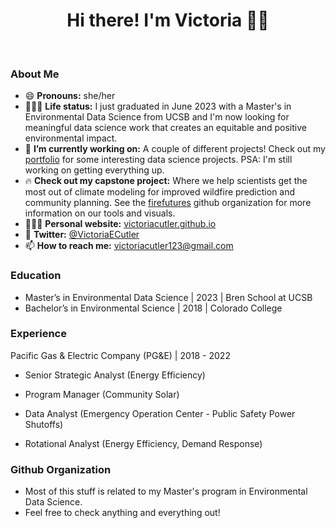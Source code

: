 <h1 align="center">Hi there! I'm Victoria 👋🏼</h1>

<br>

### About Me
- 😄 **Pronouns:** she/her
- 👩🏻‍🎓 **Life status:** I just graduated in June 2023 with a Master's in Environmental Data Science from UCSB and I'm now looking for meaningful data science work that creates an equitable and positive environmental impact.
- 🔭 **I’m currently working on:** A couple of different projects! Check out my [portfolio](https://victoriacutler.github.io/posts.html) for some interesting data science projects. PSA: I'm still working on getting everything up.
- 🔥 **Check out my capstone project:** Where we help scientists get the most out of climate modeling for improved wildfire prediction and community planning. See the [firefutures](https://github.com/fire-futures) github organization for more information on our tools and visuals.
- 👩🏻‍💻 **Personal website:** [victoriacutler.github.io](https://victoriacutler.github.io/)
- 💬 **Twitter:** [@VictoriaECutler](https://twitter.com/VictoriaECutler)
- 📫 **How to reach me:** victoriacutler123@gmail.com

### Education
- Master’s in Environmental Data Science | 2023 | Bren School at UCSB
- Bachelor’s in Environmental Science | 2018 | Colorado College

### Experience
Pacific Gas & Electric Company (PG&E) | 2018 - 2022

- Senior Strategic Analyst (Energy Efficiency)

- Program Manager (Community Solar)

- Data Analyst (Emergency Operation Center - Public Safety Power Shutoffs)

- Rotational Analyst (Energy Efficiency, Demand Response)

### Github Organization
- Most of this stuff is related to my Master's program in Environmental Data Science.
- Feel free to check anything and everything out!

<!--
**victoriacutler/victoriacutler** is a ✨ _special_ ✨ repository because its `README.md` (this file) appears on your GitHub profile.

Here are some ideas to get you started:

- 🔭 I’m currently working on ...
- 🌱 I’m currently learning ...
- 👯 I’m looking to collaborate on ...
- 🤔 I’m looking for help with ...
- 💬 Ask me about ...
- 📫 How to reach me: ...
- 😄 Pronouns: she/her
- ⚡ Fun fact: ...
-->
